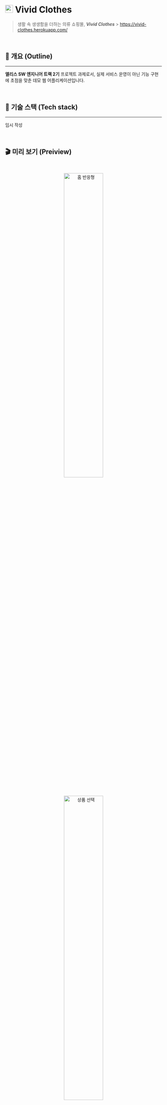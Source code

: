 # <img src="https://user-images.githubusercontent.com/84328632/176653941-c730c299-3063-4bff-986b-d97cca58a7df.png" alt="vivid-clothes-favicon" width="25" height="25" margin-right="10px" /> Vivid Clothes

> 생활 속 생생함을 더하는 의류 쇼핑몰, **_Vivid Clothes_** > https://vivid-clothes.herokuapp.com/

<br />

## 📜 개요 (Outline)

---

**엘리스 SW 엔지니어 트랙 2기** 프로젝트 과제로서, 실제 서비스 운영이 아닌 기능 구현에 초점을 맞춘 데모 웹 어플리케이션입니다.

<br />

## 🔨 기술 스택 (Tech stack)

---

임시 작성

<br />

## 🎬 미리 보기 (Preiview)

  <br />
  <p align="center">
   <img src="https://user-images.githubusercontent.com/73643088/176643317-379e816c-4cf9-4ed2-a064-7670c0712255.gif" alt="홈 반응형" width="50%">
  </p>
  <br />
  <p align="center">
    <img src="https://user-images.githubusercontent.com/73643088/176643292-3f424dee-37c6-436e-961f-2e8834abdcfd.gif" width="50%" alt="상품 선택">
  </p>

<br />

## 📝 서비스 기능 (Feature)

---

### 1. 요약

<p align="center">
<img src="https://user-images.githubusercontent.com/84328632/176696367-2b518b2d-8027-4e48-85ec-1378f770776f.PNG" alt="feature-summary" />
<p>

<br />

### 2. 예시

<p align="center">
<img src="https://user-images.githubusercontent.com/84328632/176737536-cfc10efa-059c-4526-9ca3-57a58fef2c7d.png" alt="feature-detail1">
</p>

<p align="center">
<img src="https://user-images.githubusercontent.com/84328632/176737745-39933c16-4db9-4ab0-98ea-f75d8bb71b11.png" alt="feature-detail2">
</p>

<br />

### 3. 추가 기능

- 무한 스크롤(Infinite Scroll) 💡
- 페이지네이션(Pagination) 📑
- 검색 기능(Search) 🔍
- 반응형 📱

<br />

## 👩🏼‍🤝‍🧑🏽 팀원 (Team)

---

| 이름   | 역할            |
| ------ | --------------- |
| 이찬   | 팀장/프론트엔트 |
| 원용재 | 프론트엔드      |
| 전가영 | 백엔드          |
| 황시원 | 백엔드          |
